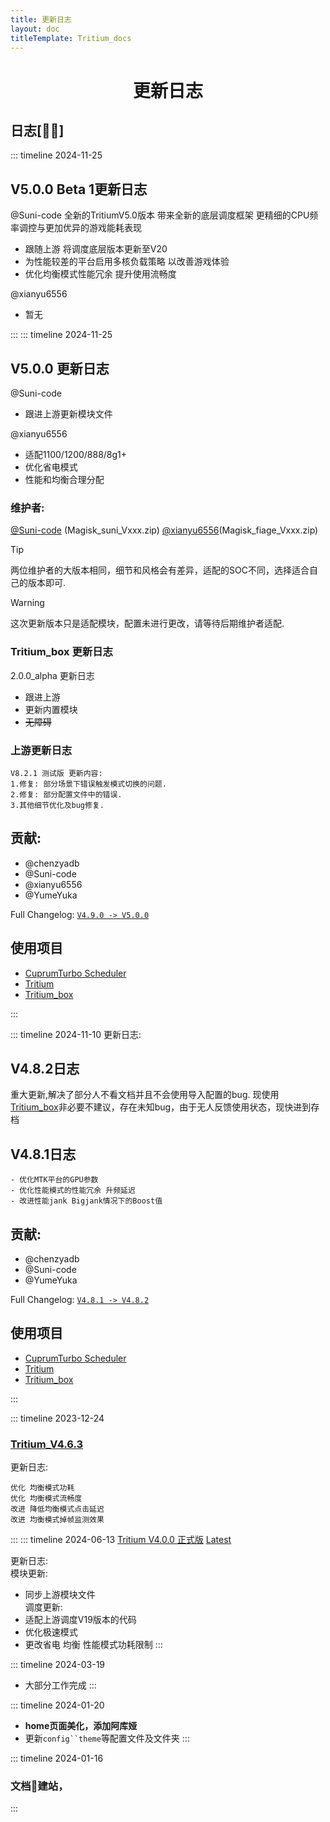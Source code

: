 ```yaml
---
title: 更新日志
layout: doc
titleTemplate: Tritium_docs
---
```

<div align="center">

#  更新日志

</div>




## 日志[🥰🥰]
::: timeline 2024-11-25
## V5.0.0 Beta 1更新日志
@Suni-code
全新的TritiumV5.0版本 带来全新的底层调度框架 更精细的CPU频率调控与更加优异的游戏能耗表现

- 跟随上游 将调度底层版本更新至V20
- 为性能较差的平台启用多核负载策略 以改善游戏体验
- 优化均衡模式性能冗余 提升使用流畅度

@xianyu6556
- 暂无

:::
::: timeline 2024-11-25

## V5.0.0 更新日志
@Suni-code
- 跟进上游更新模块文件

@xianyu6556
- 适配1100/1200/888/8g1+
- 优化省电模式
- 性能和均衡合理分配

### 维护者:
[@Suni-code](https://github.com/Suni-code) (Magisk_suni_Vxxx.zip)
[@xianyu6556](https://github.com/xianyu6556)(Magisk_fiage_Vxxx.zip)

> [!TIP]
> 两位维护者的大版本相同，细节和风格会有差异，适配的SOC不同，选择适合自己的版本即可.

> [!WARNING]
> 这次更新版本只是适配模块，配置未进行更改，请等待后期维护者适配.

### Tritium_box 更新日志
 2.0.0_alpha 更新日志

- 跟进上游
- 更新内置模块
- ~~无障碍~~

### 上游更新日志
```log
V8.2.1 测试版 更新内容:
1.修复: 部分场景下错误触发模式切换的问题.
2.修复: 部分配置文件中的错误.
3.其他细节优化及bug修复.
```

## 贡献:
- @chenzyadb 
- @Suni-code
- @xianyu6556
- @YumeYuka

Full Changelog: [`V4.9.0 -> V5.0.0`](https://github.com/TimeBreeze/Tritium/commits/main/)

## 使用项目
- [CuprumTurbo Scheduler](https://github.com/chenzyadb/CuprumTurbo-Scheduler)
- [Tritium](https://github.com/TimeBreeze/Tritium)
- [Tritium_box](https://github.com/TimeBreeze/Tritium_box)

::: 

::: timeline 2024-11-10
更新日志:
## V4.8.2日志
重大更新,解决了部分人不看文档并且不会使用导入配置的bug.
现使用[Tritium_box](https://github.com/TimeBreeze/Tritium_box)非必要不建议，存在未知bug，由于无人反馈使用状态，现快进到存档

## V4.8.1日志
```
- 优化MTK平台的GPU参数
- 优化性能模式的性能冗余 升频延迟
- 改进性能jank Bigjank情况下的Boost值
```
## 贡献:
- @chenzyadb 
- @Suni-code
- @YumeYuka

Full Changelog: [`V4.8.1 -> V4.8.2`](https://github.com/TimeBreeze/Tritium/commits/main/)

## 使用项目
- [CuprumTurbo Scheduler](https://github.com/chenzyadb/CuprumTurbo-Scheduler)
- [Tritium](https://github.com/TimeBreeze/Tritium)
- [Tritium_box](https://github.com/TimeBreeze/Tritium_box)

::: 

::: timeline 2023-12-24

### [Tritium_V4.6.3](https://github.com/TimeBreeze/Tritium/releases/tag/V4.6.3)
更新日志:

    优化 均衡模式功耗
    优化 均衡模式流畅度
    改进 降低均衡模式点击延迟
    改进 均衡模式掉帧监测效果

:::
::: timeline 2024-06-13
[Tritium V4.0.0 正式版](https://github.com/TimeBreeze/Tritium/releases/tag/V4.0.0) [Latest](https://github.com/TimeBreeze/Tritium/releases/latest)

[](https://github.com/TimeBreeze/Tritium/releases/edit/V4.0.0)

更新日志:  
模块更新:

- 同步上游模块文件  
    调度更新:
- 适配上游调度V19版本的代码
- 优化极速模式
- 更改省电 均衡 性能模式功耗限制
:::

::: timeline 2024-03-19
- 大部分工作完成
:::

::: timeline 2024-01-20
- **home页面美化，添加阿库娅**
- 更新`config``theme`等配置文件及文件夹
:::

::: timeline 2024-01-16
### 文档📃建站，
:::